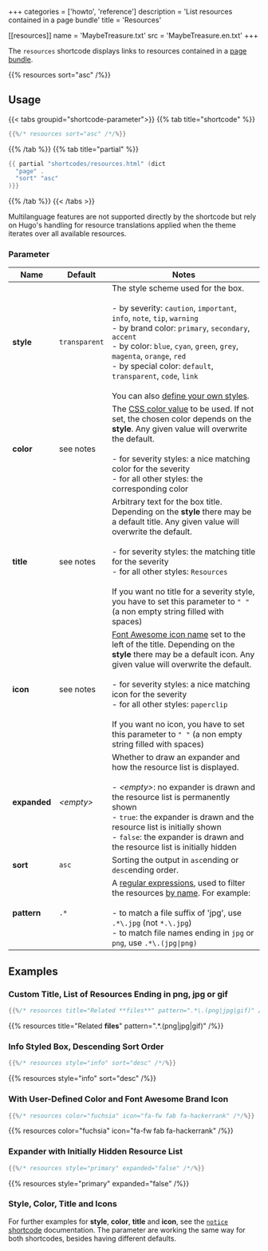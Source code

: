 +++
categories = ['howto', 'reference']
description = 'List resources contained in a page bundle'
title = 'Resources'

[[resources]]
  name = 'MaybeTreasure.txt'
  src = 'MaybeTreasure.en.txt'
+++

The `resources` shortcode displays links to resources contained in a [page bundle](https://gohugo.io/content-management/page-bundles/).

{{% resources sort="asc" /%}}

## Usage

{{< tabs groupid="shortcode-parameter">}}
{{% tab title="shortcode" %}}

````go
{{%/* resources sort="asc" /*/%}}
````

{{% /tab %}}
{{% tab title="partial" %}}

````go
{{ partial "shortcodes/resources.html" (dict
  "page" .
  "sort" "asc"
)}}
````

{{% /tab %}}
{{< /tabs >}}

Multilanguage features are not supported directly by the shortcode but rely on Hugo's handling for resource translations applied when the theme iterates over all available resources.

### Parameter

| Name                  | Default         | Notes       |
|-----------------------|-----------------|-------------|
| **style**             | `transparent`   | The style scheme used for the box.<br><br>- by severity: `caution`, `important`, `info`, `note`, `tip`, `warning`<br>- by brand color: `primary`, `secondary`, `accent`<br>- by color: `blue`, `cyan`, `green`, `grey`, `magenta`, `orange`, `red`<br>- by special color: `default`, `transparent`, `code`, `link`<br><br>You can also [define your own styles](shortcodes/notice#defining-own-styles). |
| **color**             | see notes       | The [CSS color value](https://developer.mozilla.org/en-US/docs/Web/CSS/color_value) to be used. If not set, the chosen color depends on the **style**. Any given value will overwrite the default.<br><br>- for severity styles: a nice matching color for the severity<br>- for all other styles: the corresponding color |
| **title**             | see notes       | Arbitrary text for the box title. Depending on the **style** there may be a default title. Any given value will overwrite the default.<br><br>- for severity styles: the matching title for the severity<br>- for all other styles: `Resources`<br><br>If you want no title for a severity style, you have to set this parameter to `" "` (a non empty string filled with spaces) |
| **icon**              | see notes       | [Font Awesome icon name](shortcodes/icon#finding-an-icon) set to the left of the title. Depending on the **style** there may be a default icon. Any given value will overwrite the default.<br><br>- for severity styles: a nice matching icon for the severity<br>- for all other styles: `paperclip`<br><br>If you want no icon, you have to set this parameter to `" "` (a non empty string filled with spaces) |
| **expanded**          | _&lt;empty&gt;_ | Whether to draw an expander and how the resource list is displayed.<br><br>- _&lt;empty&gt;_: no expander is drawn and the resource list is permanently shown<br>- `true`: the expander is drawn and the resource list is initially shown<br>- `false`: the expander is drawn and the resource list is initially hidden |
| **sort**              | `asc`           | Sorting the output in `asc`ending or `desc`ending order. |
| **pattern**           | `.*`            | A [regular expressions](https://en.wikipedia.org/wiki/Regular_expression), used to filter the resources [by name](https://gohugo.io/methods/resource/name/). For example:<br><br>- to match a file suffix of 'jpg', use `.*\.jpg` (not `*.\.jpg`)<br>- to match file names ending in `jpg` or `png`, use `.*\.(jpg\|png)` |

## Examples

### Custom Title, List of Resources Ending in png, jpg or gif

````go
{{%/* resources title="Related **files**" pattern=".*\.(png|jpg|gif)" /*/%}}
````

{{% resources title="Related **files**" pattern=".*\.(png|jpg|gif)" /%}}

### Info Styled Box, Descending Sort Order

````go
{{%/* resources style="info" sort="desc" /*/%}}
````

{{% resources style="info" sort="desc" /%}}

### With User-Defined Color and Font Awesome Brand Icon

````go
{{%/* resources color="fuchsia" icon="fa-fw fab fa-hackerrank" /*/%}}
````

{{% resources color="fuchsia" icon="fa-fw fab fa-hackerrank" /%}}

### Expander with Initially Hidden Resource List

````go
{{%/* resources style="primary" expanded="false" /*/%}}
````

{{% resources style="primary" expanded="false" /%}}

### Style, Color, Title and Icons

For further examples for **style**, **color**, **title** and **icon**, see the [`notice` shortcode](shortcodes/notice) documentation. The parameter are working the same way for both shortcodes, besides having different defaults.
